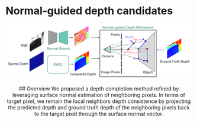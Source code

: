 # Normal-guided depth candidates


</div>

<div align="center">
    <img src="assets/method.png">
    <br>
    <br>
<div>

</div>
## Overview
We proposed a depth completion method refined by leveraging surface normal estimation of neighboring pixels. In terms of target pixel, we remain the local neighbors depth consistence by projecting the predicted depth and ground truth depth of the neighboring pixels back to the target pixel through the surface normal vector.
